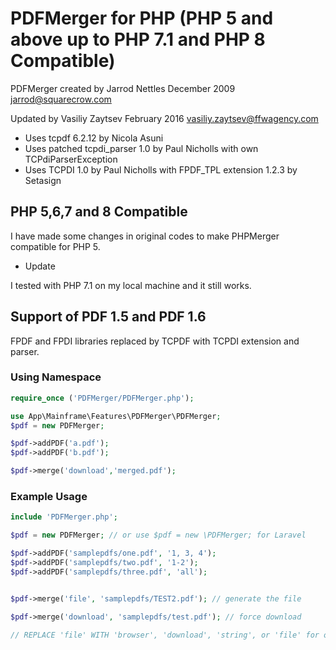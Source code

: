 # PDFMerger for PHP (PHP 5 and above up to PHP 7.1 and PHP 8 Compatible)

PDFMerger created by Jarrod Nettles December 2009 jarrod@squarecrow.com

Updated by Vasiliy Zaytsev February 2016 vasiliy.zaytsev@ffwagency.com

- Uses tcpdf 6.2.12 by Nicola Asuni
- Uses patched tcpdi_parser 1.0 by Paul Nicholls with own TCPdiParserException
- Uses TCPDI 1.0 by Paul Nicholls with FPDF_TPL extension 1.2.3 by Setasign

## PHP 5,6,7 and 8 Compatible

I have made some changes in original codes to make PHPMerger compatible for PHP 5.

- Update

I tested with PHP 7.1 on my local machine and it still works.

## Support of PDF 1.5 and PDF 1.6

FPDF and FPDI libraries replaced by TCPDF with TCPDI extension and parser.

### Using Namespace

```php
require_once ('PDFMerger/PDFMerger.php');

use App\Mainframe\Features\PDFMerger\PDFMerger;
$pdf = new PDFMerger;

$pdf->addPDF('a.pdf');
$pdf->addPDF('b.pdf');

$pdf->merge('download','merged.pdf');
```

### Example Usage

```php
include 'PDFMerger.php';

$pdf = new PDFMerger; // or use $pdf = new \PDFMerger; for Laravel

$pdf->addPDF('samplepdfs/one.pdf', '1, 3, 4');
$pdf->addPDF('samplepdfs/two.pdf', '1-2');
$pdf->addPDF('samplepdfs/three.pdf', 'all');


$pdf->merge('file', 'samplepdfs/TEST2.pdf'); // generate the file

$pdf->merge('download', 'samplepdfs/test.pdf'); // force download

// REPLACE 'file' WITH 'browser', 'download', 'string', or 'file' for output options
```
